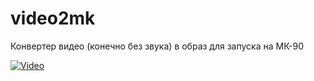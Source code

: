 # video2mk
Конвертер видео (конечно без звука) в образ для запуска на МК-90

[![Video](https://img.youtube.com/vi/Swxv3FU7puw/0.jpg)](https://www.youtube.com/watch?v=Swxv3FU7puw)

